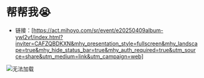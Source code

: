 # 帮帮我😭

* 链接：[https://act.mihoyo.com/sr/event/e20250409album-ywl2vf/index.html?inviter=CAFZQBDKXN&mhy_presentation_style=fullscreen&mhy_landscape=true&mhy_hide_status_bar=true&mhy_auth_required=true&utm_source=share&utm_medium=link&utm_campaign=web]

![无法加载](https://wwwaaa123122.cn-nb1.rains3.com/mmexport988ed7bb5b37cbf8a1970af8d2cbf923_1744529812508.jpeg)
